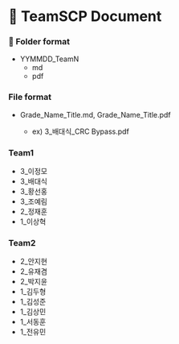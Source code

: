 ﻿# :ledger: TeamSCP Document

### :file_folder: Folder format

- YYMMDD_TeamN	
  - md
  - pdf

### File format

- Grade_Name_Title.md, Grade_Name_Title.pdf

  - ex) 3_배대식_CRC Bypass.pdf
 
### Team1
- 3_이정모
- 3_배대식
- 3_황선홍
- 3_조예림
- 2_정재훈
- 1_이상혁

### Team2
- 2_안지현
- 2_유재겸
- 2_박지윤
- 1_김두형
- 1_김성준
- 1_김상민
- 1_서동훈
- 1_전유민
